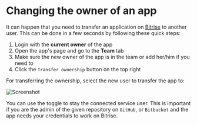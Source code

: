 # Changing the owner of an app

It can happen that you need to transfer an application on [Bitrise](https://www.bitrise.io) to another user. This can be done in a few seconds by following these quick steps:

1. Login with the **current owner** of the app
2. Open the app's page and go to the **Team** tab
3. Make sure the new owner of the app is in the team or add her/him if you need to
4. Click the `Transfer ownership` button on the top right

For transferring the ownership, select the new user to transfer the app to:

![Screenshot](https://github.com/OrganizationDummy/devcenter/tree/acf5f40e38b6dcf6fe62e839a4c04acb31fdebd2/img/team-management/transfering-ownership.png)

You can use the toggle to stay the connected service user. This is important if you are the admin of the given repository on `GitHub`, or `Bitbucket` and the app needs your credentials to work on Bitrise.

